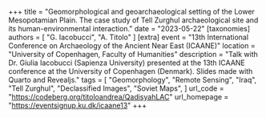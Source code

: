 +++
title = "Geomorphological and geoarchaeological setting of the Lower Mesopotamian Plain. The case study of Tell Zurghul archaeological site and its human-environmental interaction."
date = "2023-05-22"
[taxonomies]
authors = [ "G. Iacobucci", "A. Titolo" ]
[extra]
event = "13th International Conference on Archaeology of the Ancient Near East (ICAANE)"
location = "University of Copenhagen, Faculty of Humanities"
description = "Talk with Dr. Giulia Iacobucci (Sapienza University) presented at the 13th ICAANE conference at the University of Copenhagen (Denmark). Slides made with Quarto and Revealjs."
tags = [
  "Geomorphology",
  "Remote Sensing",
  "Iraq",
  "Tell Zurghul",
  "Declassified Images",
  "Soviet Maps",
]
url_code = "https://codeberg.org/titoloandrea/QadisyahLAC"
url_homepage = "https://eventsignup.ku.dk/icaane13"
+++
